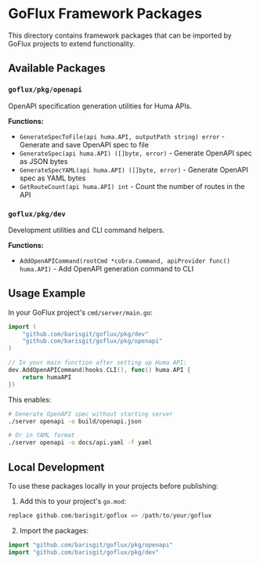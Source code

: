 # GoFlux Framework Packages

This directory contains framework packages that can be imported by GoFlux projects to extend functionality.

## Available Packages

### `goflux/pkg/openapi`
OpenAPI specification generation utilities for Huma APIs.

**Functions:**
- `GenerateSpecToFile(api huma.API, outputPath string) error` - Generate and save OpenAPI spec to file
- `GenerateSpec(api huma.API) ([]byte, error)` - Generate OpenAPI spec as JSON bytes
- `GenerateSpecYAML(api huma.API) ([]byte, error)` - Generate OpenAPI spec as YAML bytes
- `GetRouteCount(api huma.API) int` - Count the number of routes in the API

### `goflux/pkg/dev`
Development utilities and CLI command helpers.

**Functions:**
- `AddOpenAPICommand(rootCmd *cobra.Command, apiProvider func() huma.API)` - Add OpenAPI generation command to CLI

## Usage Example

In your GoFlux project's `cmd/server/main.go`:

```go
import (
    "github.com/barisgit/goflux/pkg/dev"
    "github.com/barisgit/goflux/pkg/openapi"
)

// In your main function after setting up Huma API:
dev.AddOpenAPICommand(hooks.CLI(), func() huma.API {
    return humaAPI
})
```

This enables:
```bash
# Generate OpenAPI spec without starting server
./server openapi -o build/openapi.json

# Or in YAML format
./server openapi -o docs/api.yaml -f yaml
```

## Local Development

To use these packages locally in your projects before publishing:

1. Add this to your project's `go.mod`:
```go
replace github.com/barisgit/goflux => /path/to/your/goflux
```

2. Import the packages:
```go
import "github.com/barisgit/goflux/pkg/openapi"
import "github.com/barisgit/goflux/pkg/dev"
``` 